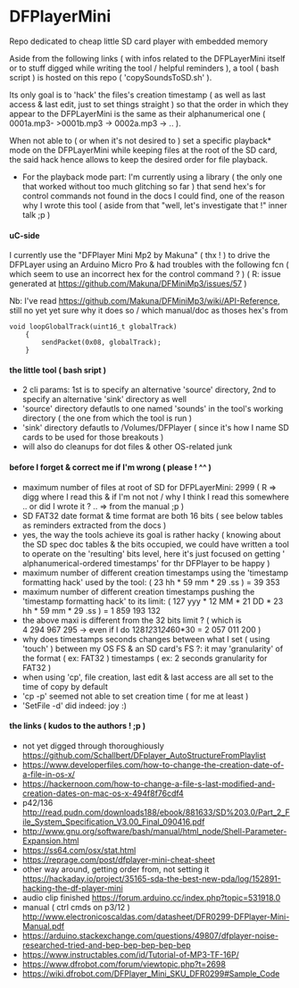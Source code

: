 # DFPlayerMini
Repo dedicated to cheap little SD card player with embedded memory

Aside from the following links ( with infos related to the DFPLayerMini itself or to stuff digged while writing the tool / helpful reminders ), a tool ( bash script ) is hosted on this repo ( 'copySoundsToSD.sh' ).

Its only goal is to 'hack' the files's creation timestamp ( as well as last access & last edit, just to set things straight ) so that the order in which they appear to the DFPLayerMini is the same as their alphanumerical one ( 0001a.mp3- >0001b.mp3 -> 0002a.mp3 -> .. ).

When not able to ( or when it's not desired to ) set a specific playback* mode on the DFPLayerMini while keeping files at the root of the SD card, the said hack hence allows to keep the desired order for file playback.

* For the playback mode part: I'm currently using a library ( the only one that worked without too much glitching so far ) that send hex's for control commands not found in the docs I could find, one of the reason why I wrote this tool ( aside from that "well, let's investigate <inset behavior to study> that !" inner talk ;p )

#### uC-side
I currently use the "DFPlayer Mini Mp2 by Makuna" ( thx ! ) to drive the DFPLayer using an Arduino Micro Pro & had troubles with the following fcn ( which seem to use an incorrect hex for the control command ? )
( R: issue generated at https://github.com/Makuna/DFMiniMp3/issues/57 )

Nb: I've read https://github.com/Makuna/DFMiniMp3/wiki/API-Reference, still no yet yet sure why it does so / which manual/doc as thoses hex's from
```
void loopGlobalTrack(uint16_t globalTrack)
    {
        sendPacket(0x08, globalTrack);
    }
```

#### the little tool ( bash sript )

- 2 cli params: 1st is to specify an alternative 'source' directory, 2nd to specify an alternative 'sink' directory as well
- 'source' directory defautls to one named 'sounds' in the tool's working directory ( the one from which the tool is run )
- 'sink' directory defautls to /Volumes/DFPlayer ( since it's how I name SD cards to be used for those breakouts )
- will also do cleanups for dot files & other OS-related junk

#### before I forget & correct me if I'm wrong ( please ! ^^ )

- maximum number of files at root of SD for DFPLayerMini: 2999 ( R => digg where I read this & if I'm not not / why I think I read this somewhere .. or did I wrote it ? .. => from the manual ;p )
- SD FAT32 date format & time format are both 16 bits ( see below tables as reminders extracted from the docs )
- yes, the way the tools achieve its goal is rather hacky ( knowing about the SD spec doc tables & the bits occupied, we could have written a tool to operate on the 'resulting' bits level, here it's just focused on getting ' alphanumerical-ordered timestamps' for thr DFPlayer to be happy )
- maximum number of different creation timestamps using the 'timestamp formatting hack' used by the tool: ( 23 hh * 59 mm * 29 .ss ) = 39 353
- maximum number of different creation timestamps pushing the 'timestamp formatting hack' to its limit: ( 127 yyy * 12 MM * 21 DD * 23 hh * 59 mm * 29 .ss ) = 1 859 193 132
- the above maxi is different from the 32 bits limit ? ( which is 4 294 967 295 -> even if I do 128*12*31*24*60*30 = 2 057 011 200 )
- why does timestamps seconds changes between what I set ( using 'touch' ) between my OS FS & an SD card's FS ?: it may 'granularity' of the format ( ex: FAT32 ) timestamps ( ex: 2 seconds granularity for FAT32 )
- when using 'cp', file creation, last edit & last access are all set to the time of copy by default
- 'cp -p' seemed not able to set creation time ( for me at least )
- 'SetFile -d' did indeed: joy :)

#### the links ( kudos to the authors ! ;p )
- not yet digged through thoroughiously https://github.com/Schallbert/DFplayer_AutoStructureFromPlaylist
- https://www.developerfiles.com/how-to-change-the-creation-date-of-a-file-in-os-x/
- https://hackernoon.com/how-to-change-a-file-s-last-modified-and-creation-dates-on-mac-os-x-494f8f76cdf4
- p42/136 http://read.pudn.com/downloads188/ebook/881633/SD%203.0/Part_2_File_System_Specification_V3.00_Final_090416.pdf
- http://www.gnu.org/software/bash/manual/html_node/Shell-Parameter-Expansion.html
- https://ss64.com/osx/stat.html
- https://reprage.com/post/dfplayer-mini-cheat-sheet
- other way around, getting order from, not setting it https://hackaday.io/project/35165-sda-the-best-new-pda/log/152891-hacking-the-df-player-mini
- audio clip finished https://forum.arduino.cc/index.php?topic=531918.0
- manual ( ctrl cmds on p3/12 ) http://www.electronicoscaldas.com/datasheet/DFR0299-DFPlayer-Mini-Manual.pdf
- https://arduino.stackexchange.com/questions/49807/dfplayer-noise-researched-tried-and-bep-bep-bep-bep-bep
- https://www.instructables.com/id/Tutorial-of-MP3-TF-16P/
- https://www.dfrobot.com/forum/viewtopic.php?t=2698
- https://wiki.dfrobot.com/DFPlayer_Mini_SKU_DFR0299#Sample_Code
